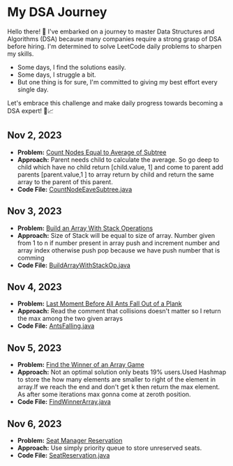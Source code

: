 # My DSA Journey

Hello there! 👋 I've embarked on a journey to master Data Structures and Algorithms (DSA) because many companies require a strong grasp of DSA before hiring. I'm determined to solve LeetCode daily problems to sharpen my skills. 

- Some days, I find the solutions easily.
- Some days, I struggle a bit.
- But one thing is for sure, I'm committed to giving my best effort every single day.

Let's embrace this challenge and make daily progress towards becoming a DSA expert! 💪📈


## Nov 2, 2023

- **Problem:** [Count Nodes Equal to Average of Subtree](https://leetcode.com/problems/count-nodes-equal-to-average-of-subtree/description/)
- **Approach:** Parent needs child to calculate the average. So go deep to child which have no child return [child.value, 1] and come to parent add parents [parent.value,1 ] to array return by child and return the same array to the parent of this parent.
- **Code File:** [CountNodeEaveSubtree.java](CountNodeEaveSubtree.java)

## Nov 3, 2023
- **Problem:** [Build an Array With Stack Operations](https://leetcode.com/problems/build-an-array-with-stack-operations/description/)
- **Approach:** Size of Stack will be equal to size of array. Number given from 1 to n if number present in array push and increment number and array index otherwise push pop because we have push number that is comming
- **Code File:** [BuildArrayWithStackOp.java](BuildArrayWithStackOp.java)

## Nov 4, 2023

- **Problem:** [Last Moment Before All Ants Fall Out of a Plank](https://leetcode.com/problems/last-moment-before-all-ants-fall-out-of-a-plank/description/)
- **Approach:** Read the comment that collisions doesn't matter so I return the max among the two given arrays
- **Code File:** [AntsFalling.java](AntsFalling.java)

## Nov 5, 2023

- **Problem:** [Find the Winner of an Array Game](https://leetcode.com/problems/find-the-winner-of-an-array-game/description/)
- **Approach:** Not an optimal solution only beats 19% users.Used Hashmap to store the how many elements are smaller to right of the element in array.If we reach the end and don't get k then return the max element. As after some iterations max gonna come at zeroth position.
- **Code File:** [FindWinnerArray.java](FindWinnerArray.java)

## Nov 6, 2023

- **Problem:** [Seat Manager Reservation](https://leetcode.com/problems/seat-reservation-manager/)
- **Approach:** Use simply priority queue to store unreserved seats.
- **Code File:** [SeatReservation.java](SeatReservation.java)


